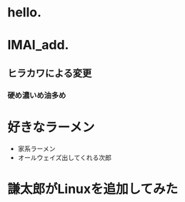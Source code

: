 # hello.
# IMAI_add.

## ヒラカワによる変更
### 硬め濃いめ油多め
# 好きなラーメン
- 家系ラーメン
- オールウェイズ出してくれる次郎

# 謙太郎がLinuxを追加してみた